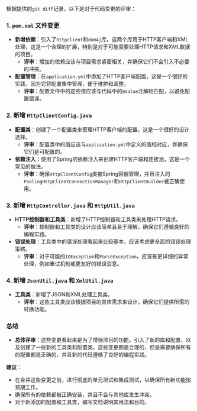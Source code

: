 根据提供的`git diff`记录，以下是对于代码变更的评审：

### 1. `pom.xml` 文件变更
- **新增依赖**：引入了`httpclient`和`dom4j`库。这两个库用于HTTP客户端和XML处理，这是一个合理的扩展，特别是对于可能需要处理HTTP请求和XML数据的项目。
  - **评审**：增加的依赖应该与项目需求紧密相关，并确保它们不会引入不必要的冲突。
- **配置管理**：在`application.yml`中添加了HTTP客户端配置，这是一个很好的实践，因为它将配置集中管理，便于维护和调整。
  - **评审**：配置文件中的这些值应该与代码中的`@Value`注解相匹配，以避免配置错误。

### 2. 新增 `HttpClientConfig.java`
- **配置类**：创建了一个配置类来管理HTTP客户端的配置，这是一个很好的设计选择。
  - **评审**：配置类中的值应该与`application.yml`中定义的值相对应，并确保它们是可配置的。
- **依赖注入**：使用了Spring的依赖注入来创建HTTP客户端和连接池，这是一个常见的做法。
  - **评审**：确保`HttpClientConfig`类被Spring容器管理，并且注入的`PoolingHttpClientConnectionManager`和`HttpClientBuilder`被正确使用。

### 3. 新增 `HttpController.java` 和 `HttpUtil.java`
- **HTTP控制器和工具类**：新增了HTTP控制器和工具类来处理HTTP请求。
  - **评审**：控制器和工具类的设计应该简单且易于理解，确保它们遵循良好的编程实践。
- **错误处理**：工具类中的错误处理看起来比较基本，应该考虑更全面的错误处理策略。
  - **评审**：对于可能的`IOException`和`ParseException`，应该有更详细的异常处理，例如重试机制或更友好的错误消息。

### 4. 新增 `JsonUtil.java` 和 `XmlUtil.java`
- **工具类**：新增了JSON和XML处理工具类。
  - **评审**：这些工具类应该根据项目的具体需求来设计，确保它们提供所需的转换功能。

### 总结
- **总体评审**：这些变更看起来是为了增强项目的功能，引入了新的库和配置，以及创建了一些新的工具类和配置类。这些变更都是合理的，但是需要确保所有的配置都是正确的，并且新的代码遵循了良好的编程实践。

**建议**：
- 在合并这些变更之前，进行彻底的单元测试和集成测试，以确保所有新功能按预期工作。
- 确保所有的依赖都被正确安装，并且不会与其他库发生冲突。
- 对于新添加的配置和工具类，编写文档说明其用法和目的。